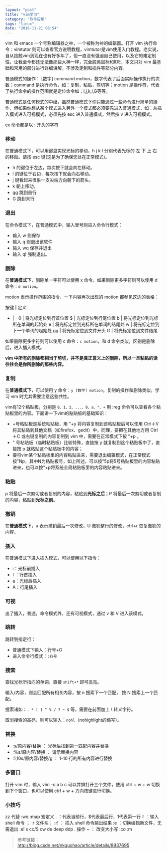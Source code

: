 ```yaml
---
layout: "post"
title: "vim学习"
category: "软件应用"
tags: "linux"
date: "2016-11-21 08:54"
---
```


vim 和 emacs 一个号称编辑器之神，一个被称为神的编辑器。打开 vim 执行命令：vimtutor 则可以查看官方说明教程，vimtutor是vim使用入门教程。老实说，自从接触vim到现在也有好多年了，但一直没有强迫自己使用，以及它的难定制性，让我至今都还无法像那些大神一样，完全脱离鼠标和IDE，本文只对 vim 最基础和常用的部分进行详细讲解，不涉及定制和插件等部分内容。

普通模式的操作： [数字] command motion，数字代表了后面实际操作执行的次数；command 是执行命令，如：复制，粘贴，剪切等；motion 是操作符，代表了执行命令的操作范围就是定位命令如：i,j,k,l,G等等。

普通模式是任何模式的中继，虽然普通模式下你只能通过一些命令进行简单的操作，但如果你想从某个模式进入另外一个模式都必须要先进入普通模式，如：从插入模式进入可视模式，必须先按 esc 进入普通模式，然后按 v 进入可视模式。

ex 命令都是以 : 开头的字符

### 移动

在普通模式下，可以用键盘实现光标的移动，h j k l 分别代表光标的 左 下 上 右 的移动。请按 esc 键(这是为了确保您处在正常模式)。
- h 的键位于左边，每次按下就会向左移动。
- l 的键位于右边，每次按下就会向右移动。
- j 键看起来很象一支尖端方向朝下的箭头。
- k 朝上移动。
- gg 跳到首行
- G 跳到末行

### 退出

在命令模式下，在普通模式中，输入冒号则进入命令行模式：
- 输入 w 则保存
- 输入 q 则退出该软件
- 输入 wq 保存并退出
- 输入 q! 强制退出。

### 删除

在**普通模式下**，删除单一字符可以使用 x 命令，如果删除更多字符则可以使用 d 命令：`d motion`。

motion 表示操作范围的指令，一下内容再次出现的 motion 都参见这边的表格：

按键 | 定义
- | -
0 | 将光标定位到行首位置
$ | 光标定位到行尾位置
b | 将光标定位到光标所在单词的起始处
e | 将光标定位到光标所在单词的结尾处
w | 将光标定位到下一个单词的起始处
gg | 将光标定位到文件开头
G | 将光标定位到文件结尾

如果删除更多字符则可以使用 c 命令：`c motion`，和 d 命令类似，区别是删除后，进入插入模式。

**vim 中所有的删除都相当于剪切，并不是真正意义上的删除，所以一旦粘贴的话往往会是你所删除的那些内容。**

### 复制

在**普通模式下**，可以使用 y 命令：`y [数字] motion`。复制的操作和删除类似，学习 vim 时尤其需要注意这些共性。

vim有12个粘贴板，分别是 `0、1、2、...、9、a、"、+` 用 :reg 命令可以查看各个粘贴板里的内容。下面讲一下vim的粘贴板的基础知识：

- +号粘贴板是系统粘贴板，用 "+y 将内容复制到该粘贴板后可以使用 Ctrl＋V 将其粘贴到其他文档（如firefox、gedit）中，同理，要把在其他地方用 Ctrl＋C 或右键复制的内容复制到 vim 中，需要在正常模式下按 "+p 。
- " 号粘贴板（临时粘贴板）比较特殊，直接按 y 就复制到这个粘贴板中了，直接按 p 就粘贴这个粘贴板中的内容；
- 要将vim某个粘贴板里的内容粘贴进来，需要退出编辑模式，在正常模式按"Np，其中N为粘贴板号，如上所述，可以按"5p将5号粘贴板里的内容粘贴进来，也可以按"+p将系统全局粘贴板里的内容粘贴进来。

### 粘贴

p 将最后一次剪切或者复制的内容，粘贴到**光标之后**；P 将最后一次剪切或者复制的内容，粘贴到**光标之前**。

### 撤销

在**普通模式下**，u 表示撤销最后一次修改，U 撤销整行的修改，ctrl+r 恢复撤销的内容。

### 插入

在普通模式下进入插入模式，可以使用以下指令：
- i：光标前插入
- I ：行首插入
- a：光标后插入
- A：行尾插入

### 可视

出了插入，普通，命令模式外，还有可视模式，通过 v 和 V 进入该模式。

### 跳转

跳转到指定行：
- 普通模式下输入：行号+G
- 进入命令行模式：`:行号`

### 搜索

查找光标所指向的单词，直接 `shift+*` 即可高亮。

输入/内容，则会匹配所有相关内容，按 n 搜索下一个匹配， 按 N 搜索上一个匹配。

搜索诸如：`. * [ ] ^ % / ? ~ $` 等，需要在前面加上 \ 转义字符。

取消搜索的高亮，则可以输入：`nohl`（nohighlight的缩写）。

### 替换

- :s/原内容/替换 ： 光标后找到第一匹配内容并替换
- :%s/原内容/替换 ： 请示替换内容
- :1,10s/原内容/替换/g ： 1-10 行的所有内容进行替换

### 多窗口

打开 vim 时，输入 vim -o a b c 可以并排打开三个文件，使用 ctrl + w + w 切换到下个窗口，也可以使用 ctrl + w + 方向按键进行切换。

### 小技巧

zz 代替 :wq
:map 宏定义
. ：代表当前行，$代表最后行，1代表第一行
:! ：输入 shell 命令 ； :r 文件名； :r! ： 插入 shell 命令输出结果
:e ：切换编辑新文件，无需退出
:e!
s
cc/S
cw
de
deep
ddp
. 操作
~ ： 改变大小写
:co
:m

> 参考链接：  
> http://blog.csdn.net/nkguohao/article/details/8937695
